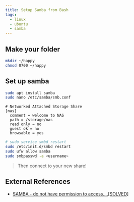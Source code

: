 ```yaml
---
title: Setup Samba from Bash
tags: 
  - linux
  - ubuntu
  - samba
---
```


## Make your folder

```bash
mkdir ~/happy
chmod 0700 ~/happy
```

## Set up samba

```bash
sudo apt install samba
sudo nano /etc/samba/smb.conf
```

```
# Networked Attached Storage Share
[nas]
  comment = welcome to NAS
  path = /storage/nas
  read only = no
  guest ok = no
  browsable = yes
```

```bash
# sudo service smbd restart
sudo /etc/init.d/smbd restart
sudo ufw allow samba
sudo smbpasswd -a <username>
```

> Then connect to your new share!


## External References

- [SAMBA - do not have permission to access....[SOLVED]](https://forums.linuxmint.com/viewtopic.php?t=245005)

